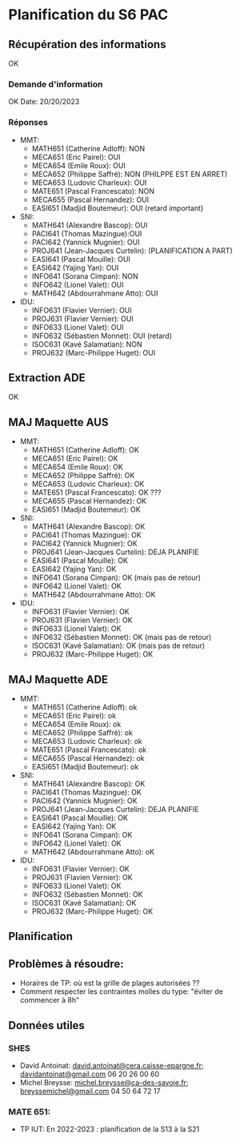 # Planification du S6 PAC

## Récupération des informations

OK

### Demande d'information

OK
Date: 20/20/2023

### Réponses 

* MMT:
    * MATH651 (Catherine Adloff): NON
    * MECA651 (Eric Pairel): OUI
    * MECA654 (Emile Roux): OUI
    * MECA652 (Philippe Saffré): NON (PHILPPE EST EN ARRET)
    * MECA653 (Ludovic Charleux):  OUI
    * MATE651 (Pascal Francescato):  NON 
    * MECA655 (Pascal Hernandez): OUI
    * EASI651 (Madjid Boutemeur): OUI (retard important)
* SNI:
    * MATH641 (Alexandre Bascop):  OUI
    * PACI641 (Thomas Mazingue):OUI
    * PACI642 (Yannick Mugnier): OUI
    * PROJ641 (Jean-Jacques Curtelin): (PLANIFICATION A PART)
    * EASI641 (Pascal Mouille): OUI
    * EASI642 (Yajing Yan): OUI
    * INFO641 (Sorana Cimpan): NON
    * INFO642 (Lionel Valet): OUI
    * MATH642 (Abdourrahmane Atto): OUI 
* IDU:
    * INFO631 (Flavier Vernier): OUI
    * PROJ631 (Flavier Vernier):  OUI
    * INFO633 (Lionel Valet): OUI
    * INFO632 (Sébastien Monnet): OUI (retard)
    * ISOC631 (Kavé Salamatian): NON
    * PROJ632 (Marc-Philippe Huget): OUI

## Extraction ADE

OK

## MAJ Maquette AUS

* MMT:
    * MATH651 (Catherine Adloff): OK
    * MECA651 (Eric Pairel): OK
    * MECA654 (Emile Roux): OK
    * MECA652 (Philippe Saffré): OK
    * MECA653 (Ludovic Charleux): OK
    * MATE651 (Pascal Francescato): OK ???
    * MECA655 (Pascal Hernandez): OK
    * EASI651 (Madjid Boutemeur): OK
* SNI:
    * MATH641 (Alexandre Bascop): OK
    * PACI641 (Thomas Mazingue): OK
    * PACI642 (Yannick Mugnier): OK
    * PROJ641 (Jean-Jacques Curtelin):  DEJA PLANIFIE 
    * EASI641 (Pascal Mouille): OK
    * EASI642 (Yajing Yan): OK
    * INFO641 (Sorana Cimpan):  OK (mais pas de retour)
    * INFO642 (Lionel Valet): OK
    * MATH642 (Abdourrahmane Atto): OK
* IDU:
    * INFO631 (Flavier Vernier): OK
    * PROJ631 (Flavien Vernier): OK 
    * INFO633 (Lionel Valet): OK
    * INFO632 (Sébastien Monnet): OK (mais pas de retour)
    * ISOC631 (Kavé Salamatian): OK (mais pas de retour)
    * PROJ632 (Marc-Philippe Huget): OK

## MAJ Maquette ADE

* MMT:
    * MATH651 (Catherine Adloff): ok
    * MECA651 (Eric Pairel): ok
    * MECA654 (Emile Roux): ok
    * MECA652 (Philippe Saffré): ok
    * MECA653 (Ludovic Charleux): ok
    * MATE651 (Pascal Francescato): ok
    * MECA655 (Pascal Hernandez): ok
    * EASI651 (Madjid Boutemeur): ok
* SNI:
    * MATH641 (Alexandre Bascop): OK
    * PACI641 (Thomas Mazingue): OK
    * PACI642 (Yannick Mugnier): OK
    * PROJ641 (Jean-Jacques Curtelin):  DEJA PLANIFIE 
    * EASI641 (Pascal Mouille): OK
    * EASI642 (Yajing Yan): OK
    * INFO641 (Sorana Cimpan): OK
    * INFO642 (Lionel Valet): OK
    * MATH642 (Abdourrahmane Atto): oK
* IDU:
    * INFO631 (Flavier Vernier): OK
    * PROJ631 (Flavien Vernier): OK
    * INFO633 (Lionel Valet): OK
    * INFO632 (Sébastien Monnet): OK
    * ISOC631 (Kavé Salamatian): OK
    * PROJ632 (Marc-Philippe Huget): OK



## Planification

## Problèmes à résoudre:

* Horaires de TP: où est la grille de plages autorisées ??
* Comment respecter les contraintes molles du type: "éviter de commencer à 8h"

## Données utiles

### SHES

* David Antoinat:  david.antoinat@cera.caisse-epargne.fr; davidantoinat@gmail.com 06 20 26 00 60
* Michel Breysse:  michel.breysse@ca-des-savoie.fr; breyssemichel@gmail.com  04 50 64 72 17



### MATE 651: 
* TP IUT:
    En 2022-2023 : planification de la S13 à la S21

